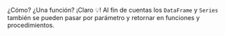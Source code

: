 ¿Cómo? ¿Una función? ¡Claro 💡! Al fin de cuentas los `DataFrame` y `Series` también se pueden pasar por parámetro y retornar en funciones y procedimientos.  
